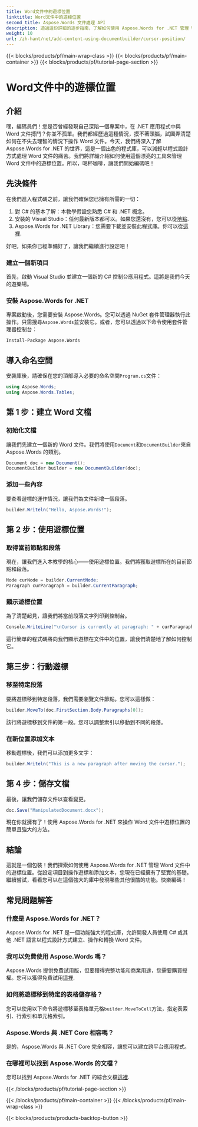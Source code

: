 ```yaml
---
title: Word文件中的遊標位置
linktitle: Word文件中的遊標位置
second_title: Aspose.Words 文件處理 API
description: 透過這份詳細的逐步指南，了解如何使用 Aspose.Words for .NET 管理 Word 文件中的遊標位置。非常適合 .NET 開發人員。
weight: 10
url: /zh-hant/net/add-content-using-documentbuilder/cursor-position/
---
```


{{< blocks/products/pf/main-wrap-class >}}
{{< blocks/products/pf/main-container >}}
{{< blocks/products/pf/tutorial-page-section >}}

# Word文件中的遊標位置

## 介紹

嘿，編碼員們！您是否曾經發現自己深陷一個專案中，在 .NET 應用程式中與 Word 文件搏鬥？你並不孤單。我們都經歷過這種情況，摸不著頭腦，試圖弄清楚如何在不失去理智的情況下操作 Word 文件。今天，我們將深入了解 Aspose.Words for .NET 的世界，這是一個出色的程式庫，可以減輕以程式設計方式處理 Word 文件的痛苦。我們將詳細介紹如何使用這個漂亮的工具來管理 Word 文件中的遊標位置。所以，喝杯咖啡，讓我們開始編碼吧！

## 先決條件

在我們進入程式碼之前，讓我們確保您已擁有所需的一切：

1. 對 C# 的基本了解：本教學假設您熟悉 C# 和 .NET 概念。
2. 安裝的 Visual Studio：任何最新版本都可以。如果您還沒有，您可以從[地點](https://visualstudio.microsoft.com/).
3. Aspose.Words for .NET Library：您需要下載並安裝此程式庫。你可以從[這裡](https://releases.aspose.com/words/net/).

好吧，如果你已經準備好了，讓我們繼續進行設定吧！

### 建立一個新項目

首先，啟動 Visual Studio 並建立一個新的 C# 控制台應用程式。這將是我們今天的遊樂場。

### 安裝 Aspose.Words for .NET

專案啟動後，您需要安裝 Aspose.Words。您可以透過 NuGet 套件管理器執行此操作。只需搜尋`Aspose.Words`並安裝它。或者，您可以透過以下命令使用套件管理器控制台：

```bash
Install-Package Aspose.Words
```

## 導入命名空間

安裝庫後，請確保在您的頂部導入必要的命名空間`Program.cs`文件：

```csharp
using Aspose.Words;
using Aspose.Words.Tables;
```

## 第 1 步：建立 Word 文檔

### 初始化文檔

讓我們先建立一個新的 Word 文件。我們將使用`Document`和`DocumentBuilder`來自 Aspose.Words 的類別。

```csharp
Document doc = new Document();
DocumentBuilder builder = new DocumentBuilder(doc);
```

### 添加一些內容

要查看遊標的運作情況，讓我們為文件新增一個段落。

```csharp
builder.Writeln("Hello, Aspose.Words!");
```

## 第 2 步：使用遊標位置

### 取得當前節點和段落

現在，讓我們進入本教學的核心——使用遊標位置。我們將獲取遊標所在的目前節點和段落。

```csharp
Node curNode = builder.CurrentNode;
Paragraph curParagraph = builder.CurrentParagraph;
```

### 顯示遊標位置

為了清楚起見，讓我們將當前段落文字列印到控制台。

```csharp
Console.WriteLine("\nCursor is currently at paragraph: " + curParagraph.GetText());
```

這行簡單的程式碼將向我們顯示遊標在文件中的位置，讓我們清楚地了解如何控制它。

## 第三步：行動遊標

### 移至特定段落

要將遊標移到特定段落，我們需要瀏覽文件節點。您可以這樣做：

```csharp
builder.MoveTo(doc.FirstSection.Body.Paragraphs[0]);
```

該行將遊標移到文件的第一段。您可以調整索引以移動到不同的段落。

### 在新位置添加文本

移動遊標後，我們可以添加更多文字：

```csharp
builder.Writeln("This is a new paragraph after moving the cursor.");
```

## 第 4 步：儲存文檔

最後，讓我們儲存文件以查看變更。

```csharp
doc.Save("ManipulatedDocument.docx");
```

現在你就擁有了！使用 Aspose.Words for .NET 來操作 Word 文件中遊標位置的簡單且強大的方法。

## 結論

這就是一個包裝！我們探索如何使用 Aspose.Words for .NET 管理 Word 文件中的遊標位置。從設定項目到操作遊標和添加文本，您現在已經擁有了堅實的基礎。繼續嘗試，看看您可以在這個強大的庫中發現哪些其他很酷的功能。快樂編碼！

## 常見問題解答

### 什麼是 Aspose.Words for .NET？

Aspose.Words for .NET 是一個功能強大的程式庫，允許開發人員使用 C# 或其他 .NET 語言以程式設計方式建立、操作和轉換 Word 文件。

### 我可以免費使用 Aspose.Words 嗎？

 Aspose.Words 提供免費試用版，但要獲得完整功能和商業用途，您需要購買授權。您可以獲得免費試用[這裡](https://releases.aspose.com/).

### 如何將遊標移到特定的表格儲存格？

您可以使用以下命令將遊標移至表格單元格`builder.MoveToCell`方法，指定表索引、行索引和單元格索引。

### Aspose.Words 與 .NET Core 相容嗎？

是的，Aspose.Words 與 .NET Core 完全相容，讓您可以建立跨平台應用程式。

### 在哪裡可以找到 Aspose.Words 的文檔？

您可以找到 Aspose.Words for .NET 的綜合文檔[這裡](https://reference.aspose.com/words/net/).

{{< /blocks/products/pf/tutorial-page-section >}}

{{< /blocks/products/pf/main-container >}}
{{< /blocks/products/pf/main-wrap-class >}}

{{< blocks/products/products-backtop-button >}}
